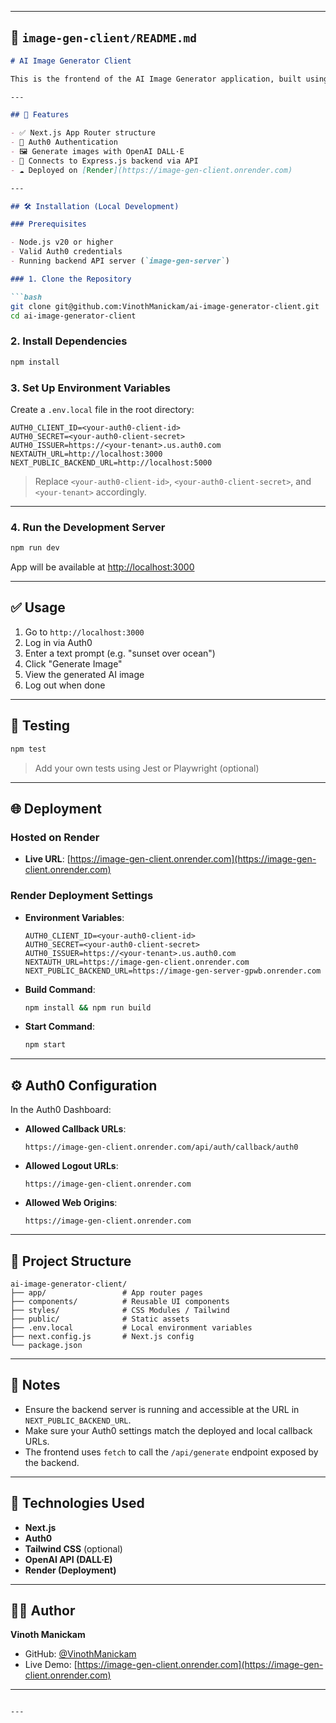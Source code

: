 
---

## 📄 `image-gen-client/README.md`

````markdown
# AI Image Generator Client

This is the frontend of the AI Image Generator application, built using **Next.js** and **Auth0** for authentication. It allows users to log in, input text prompts, and view AI-generated images powered by OpenAI’s DALL·E API via the backend server.

---

## 🚀 Features

- ✅ Next.js App Router structure
- 🔐 Auth0 Authentication
- 🖼️ Generate images with OpenAI DALL·E
- 📡 Connects to Express.js backend via API
- ☁️ Deployed on [Render](https://image-gen-client.onrender.com)

---

## 🛠️ Installation (Local Development)

### Prerequisites

- Node.js v20 or higher
- Valid Auth0 credentials
- Running backend API server (`image-gen-server`)

### 1. Clone the Repository

```bash
git clone git@github.com:VinothManickam/ai-image-generator-client.git
cd ai-image-generator-client
````

### 2. Install Dependencies

```bash
npm install
```

### 3. Set Up Environment Variables

Create a `.env.local` file in the root directory:

```env
AUTH0_CLIENT_ID=<your-auth0-client-id>
AUTH0_SECRET=<your-auth0-client-secret>
AUTH0_ISSUER=https://<your-tenant>.us.auth0.com
NEXTAUTH_URL=http://localhost:3000
NEXT_PUBLIC_BACKEND_URL=http://localhost:5000
```

> Replace `<your-auth0-client-id>`, `<your-auth0-client-secret>`, and `<your-tenant>` accordingly.

---

### 4. Run the Development Server

```bash
npm run dev
```

App will be available at [http://localhost:3000](http://localhost:3000)

---

## ✅ Usage

1. Go to `http://localhost:3000`
2. Log in via Auth0
3. Enter a text prompt (e.g. "sunset over ocean")
4. Click "Generate Image"
5. View the generated AI image
6. Log out when done

---

## 🧪 Testing

```bash
npm test
```

> Add your own tests using Jest or Playwright (optional)

---

## 🌐 Deployment

### Hosted on Render

* **Live URL**: [https://image-gen-client.onrender.com](https://image-gen-client.onrender.com)

### Render Deployment Settings

* **Environment Variables**:

  ```env
  AUTH0_CLIENT_ID=<your-auth0-client-id>
  AUTH0_SECRET=<your-auth0-client-secret>
  AUTH0_ISSUER=https://<your-tenant>.us.auth0.com
  NEXTAUTH_URL=https://image-gen-client.onrender.com
  NEXT_PUBLIC_BACKEND_URL=https://image-gen-server-gpwb.onrender.com
  ```

* **Build Command**:

  ```bash
  npm install && npm run build
  ```

* **Start Command**:

  ```bash
  npm start
  ```

---

## ⚙️ Auth0 Configuration

In the Auth0 Dashboard:

* **Allowed Callback URLs**:

  ```
  https://image-gen-client.onrender.com/api/auth/callback/auth0
  ```

* **Allowed Logout URLs**:

  ```
  https://image-gen-client.onrender.com
  ```

* **Allowed Web Origins**:

  ```
  https://image-gen-client.onrender.com
  ```

---

## 📁 Project Structure

```
ai-image-generator-client/
├── app/                 # App router pages
├── components/          # Reusable UI components
├── styles/              # CSS Modules / Tailwind
├── public/              # Static assets
├── .env.local           # Local environment variables
├── next.config.js       # Next.js config
└── package.json
```

---

## 📌 Notes

* Ensure the backend server is running and accessible at the URL in `NEXT_PUBLIC_BACKEND_URL`.
* Make sure your Auth0 settings match the deployed and local callback URLs.
* The frontend uses `fetch` to call the `/api/generate` endpoint exposed by the backend.

---

## 🧠 Technologies Used

* **Next.js**
* **Auth0**
* **Tailwind CSS** (optional)
* **OpenAI API (DALL·E)**
* **Render (Deployment)**

---

## 🙋‍♂️ Author

**Vinoth Manickam**

* GitHub: [@VinothManickam](https://github.com/VinothManickam)
* Live Demo: [https://image-gen-client.onrender.com](https://image-gen-client.onrender.com)

---

```

---


```
